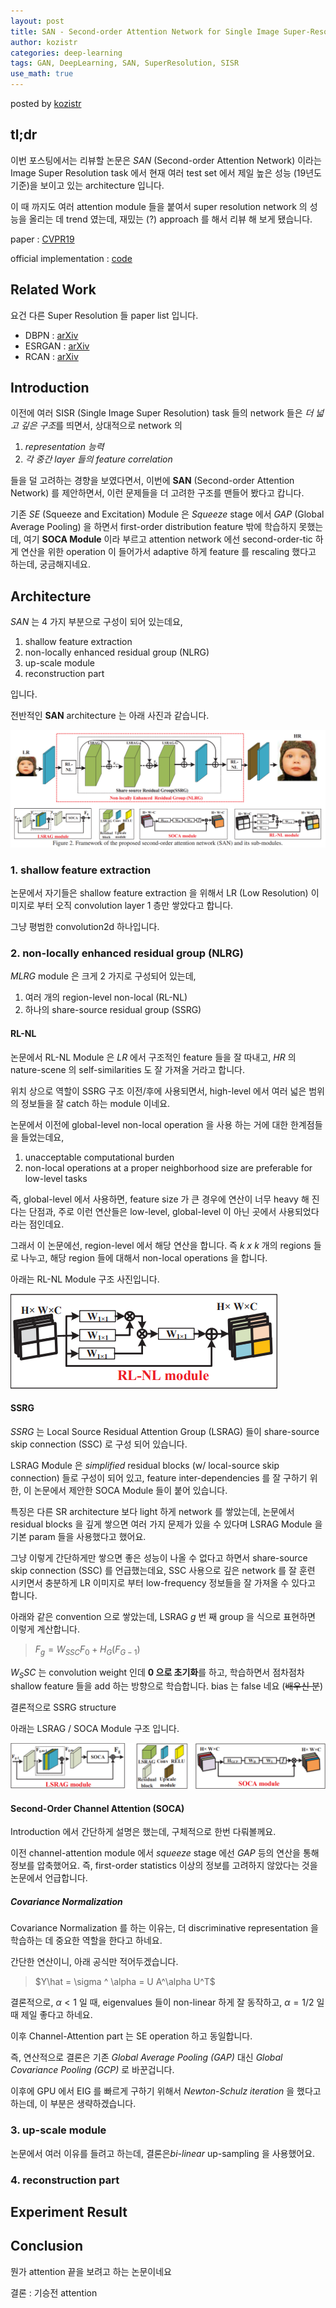 ```yaml
---
layout: post
title: SAN - Second-order Attention Network for Single Image Super-Resolution
author: kozistr
categories: deep-learning
tags: GAN, DeepLearning, SAN, SuperResolution, SISR
use_math: true
---
```


posted by [kozistr](http://kozistr.tech)

## tl;dr

이번 포스팅에서는 리뷰할 논문은 *SAN* (Second-order Attention Network) 이라는 Image Super Resolution task 에서 현재 여러 test set 에서 제일 높은 성능 (19년도 기준)을 보이고 있는 architecture 입니다.

이 때 까지도 여러 attention module 들을 붙여서 super resolution network 의 성능을 올리는 데 trend 였는데, 재밌는 (?) approach 를 해서 리뷰 해 보게 됐습니다.

paper : [CVPR19](http://openaccess.thecvf.com/content_CVPR_2019/papers/Dai_Second-Order_Attention_Network_for_Single_Image_Super-Resolution_CVPR_2019_paper.pdf)

official implementation : [code](https://github.com/daitao/SAN)

## Related Work

요건 다른 Super Resolution 들 paper list 입니다.

* DBPN : [arXiv](https://arxiv.org/pdf/1803.02735.pdf)
* ESRGAN : [arXiv](https://arxiv.org/pdf/1809.00219)
* RCAN : [arXiv](https://arxiv.org/pdf/1807.02758.pdf)

## Introduction

이전에 여러 SISR (Single Image Super Resolution) task 들의 network 들은 *더 넓고 깊은 구조*를 띄면서, 상대적으로 network 의 

1. *representation 능력*
2. *각 중간 layer 들의 feature correlation*

들을 덜 고려하는 경향을 보였다면서, 이번에 **SAN** (Second-order Attention Network) 를 제안하면서, 이런 문제들을 더 고려한 구조를 맨들어 봤다고 캅니다.

기존 *SE* (Squeeze and Excitation) Module 은 *Squeeze* stage 에서 *GAP* (Global Average Pooling) 을 하면서 first-order distribution feature 밖에 학습하지 못했는데,
여기 **SOCA Module** 이라 부르고 attention network 에선 second-order-tic 하게 연산을 위한 operation 이 들어가서 adaptive 하게 feature 를 rescaling 했다고 하는데, 궁금해지네요.

## Architecture

*SAN* 는 4 가지 부분으로 구성이 되어 있는데요,

1. shallow feature extraction
2. non-locally enhanced residual group (NLRG)
3. up-scale module
4. reconstruction part

입니다.

전반적인 **SAN** architecture 는 아래 사진과 같습니다.

![img](/assets/SAN/overall_architecture.png)

### 1. shallow feature extraction

논문에서 자기들은 shallow feature extraction 을 위해서 LR (Low Resolution) 이미지로 부터 오직 convolution layer 1 층만 쌓았다고 합니다.

그냥 평범한 convolution2d 하나입니다.

### 2. non-locally enhanced residual group (NLRG)

*MLRG* module 은 크게 2 가지로 구성되어 있는데,

1. 여러 개의 region-level non-local (RL-NL)
2. 하나의 share-source residual group (SSRG)

#### RL-NL

논문에서 RL-NL Module 은 *LR* 에서 구조적인 feature 들을 잘 따내고, *HR* 의 nature-scene 의 self-similarities 도 
잘 가져올 거라고 합니다.

위치 상으로 역할이 SSRG 구조 이전/후에 사용되면서, high-level 에서 여러 넓은 범위의 정보들을 잘 catch 하는 module 이네요.

논문에서 이전에 global-level non-local operation 을 사용 하는 거에 대한 한계점들을 들었는데요,

1. unacceptable computational burden
2. non-local operations at a proper neighborhood size are preferable for low-level tasks

즉, global-level 에서 사용하면, feature size 가 큰 경우에 연산이 너무 heavy 해 진다는 단점과,
주로 이런 연산들은 low-level, global-level 이 아닌 곳에서 사용되었다 라는 점인데요.

그래서 이 논문에선, region-level 에서 해당 연산을 합니다. 즉 *k x k* 개의 regions 들로 나누고, 해당 region 들에 대해서 non-local operations 을 합니다.

아래는 RL-NL Module 구조 사진입니다.

![img](/assets/SAN/RL-NL-module.png)

#### SSRG

*SSRG* 는 Local Source Residual Attention Group (LSRAG) 들이 share-source skip connection (SSC) 로 구성 되어 있습니다.

LSRAG Module 은 *simplified* residual blocks (w/ local-source skip connection) 들로 구성이 되어 있고, 
feature inter-dependencies 를 잘 구하기 위한, 이 논문에서 제안한 SOCA Module 들이 붙어 있습니다.

특징은 다른 SR architecture 보다 light 하게 network 를 쌓았는데, 논문에서 residual blocks 을 깊게 쌓으면 여러 가지 문제가 있을 수 있다며 
LSRAG Module 을 기본 param 들을 사용했다고 했어요.

그냥 이렇게 간단하게만 쌓으면 좋은 성능이 나올 수 없다고 하면서 share-source skip connection (SSC) 를 언급했는데요,
SSC 사용으로 깊은 network 를 잘 훈련 시키면서 충분하게 LR 이미지로 부터 low-frequency 정보들을 잘 가져올 수 있다고 합니다.

아래와 같은 convention 으로 쌓았는데, LSRAG $g$ 번 째 group 을 식으로 표현하면 이렇게 계산합니다.

> $F_g = W_{SSC} F_0 + H_G(F_{G-1})$

$W_SSC$ 는 convolution weight 인데 **0 으로 초기화**를 하고, 학습하면서 점차점차 shallow feature 들을 add 하는 방향으로 학습합니다.
bias 는 false 네요 (~~배우신 분~~)

결론적으로 SSRG structure 

아래는 LSRAG / SOCA Module 구조 입니다.

![img](/assets/SAN/LSRAG-module.png)

#### Second-Order Channel Attention (SOCA)

Introduction 에서 간단하게 설명은 했는데, 구체적으로 한번 다뤄볼께요.

이전 channel-attention module 에서 *squeeze* stage 에선 *GAP* 등의 연산을 통해 정보를 압축했어요.
즉, first-order statistics 이상의 정보를 고려하지 않았다는 것을 논문에서 언급합니다.

##### Covariance Normalization

Covariance Normalization 를 하는 이유는, 더 discriminative representation 을 학습하는 데 중요한 역할을 한다고 하네요.

간단한 연산이니, 아래 공식만 적어두겠습니다.

> $Y\hat = \sigma ^ \alpha = U A^\alpha U^T$

결론적으로, $\alpha < 1$ 일 때, eigenvalues 들이 non-linear 하게 잘 동작하고, $\alpha = 1 / 2$ 일 때 제일 좋다고 하네요.

이후 Channel-Attention part 는 SE operation 하고 동일합니다.

즉, 연산적으로 결론은 기존 *Global Average Pooling (GAP)* 대신 *Global Covariance Pooling (GCP)* 로 바꾼겁니다.

이후에 GPU 에서 EIG 를 빠르게 구하기 위해서 *Newton-Schulz iteration* 을 했다고 하는데, 이 부분은 생략하겠습니다.

### 3. up-scale module

논문에서 여러 이유를 들려고 하는데, 결론은*bi-linear* up-sampling 을 사용했어요.

### 4. reconstruction part

## Experiment Result


## Conclusion

뭔가 attention 끝을 보려고 하는 논문이네요

결론 : 기승전 attention
